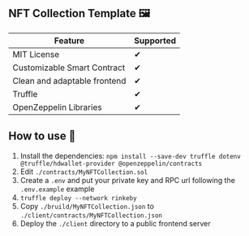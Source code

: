 ## NFT Collection Template 🖼️

| Feature | Supported |
|----------|------------ |
| MIT License | ✔ |
| Customizable Smart Contract | ✔ |
| Clean and adaptable frontend | ✔ |
| Truffle | ✔ |
| OpenZeppelin Libraries | ✔ |

## How to use 📝

1. Install the dependencies: `npm install --save-dev truffle dotenv @truffle/hdwallet-provider @openzeppelin/contracts`
3. Edit `./contracts/MyNFTCollection.sol`
4. Create a `.env` and put your private key and RPC url following the `.env.example` example
5. `truffle deploy --network rinkeby`
6. Copy `./bruild/MyNFTCollection.json` to `./client/contracts/MyNFTCollection.json`
7. Deploy the `./client` directory to a public frontend server
